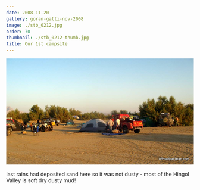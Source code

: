```yaml
---
date: 2008-11-20
gallery: goran-gatti-nov-2008
image: ./stb_0212.jpg
order: 70
thumbnail: ./stb_0212-thumb.jpg
title: Our 1st campsite
---
```


![Our 1st campsite](./stb_0212.jpg)

last rains had deposited sand here so it was not dusty - most of the Hingol Valley is soft dry dusty mud!